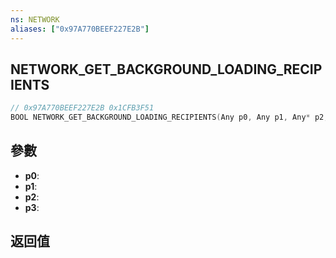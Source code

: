 ```yaml
---
ns: NETWORK
aliases: ["0x97A770BEEF227E2B"]
---
```

## NETWORK_GET_BACKGROUND_LOADING_RECIPIENTS

```c
// 0x97A770BEEF227E2B 0x1CFB3F51
BOOL NETWORK_GET_BACKGROUND_LOADING_RECIPIENTS(Any p0, Any p1, Any* p2, Any* p3);
```


## 參數
* **p0**: 
* **p1**: 
* **p2**: 
* **p3**: 

## 返回值
